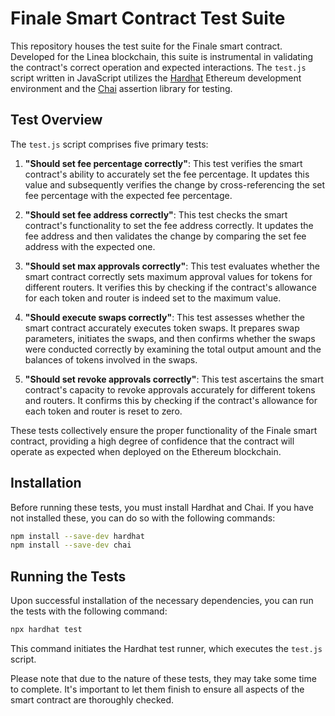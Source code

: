 # Finale Smart Contract Test Suite

This repository houses the test suite for the Finale smart contract. Developed for the Linea blockchain, this suite is instrumental in validating the contract's correct operation and expected interactions. The `test.js` script written in JavaScript utilizes the [Hardhat](https://hardhat.org/) Ethereum development environment and the [Chai](https://www.chaijs.com/) assertion library for testing.

## Test Overview

The `test.js` script comprises five primary tests:

1. **"Should set fee percentage correctly"**: This test verifies the smart contract's ability to accurately set the fee percentage. It updates this value and subsequently verifies the change by cross-referencing the set fee percentage with the expected fee percentage.

2. **"Should set fee address correctly"**: This test checks the smart contract's functionality to set the fee address correctly. It updates the fee address and then validates the change by comparing the set fee address with the expected one.

3. **"Should set max approvals correctly"**: This test evaluates whether the smart contract correctly sets maximum approval values for tokens for different routers. It verifies this by checking if the contract's allowance for each token and router is indeed set to the maximum value.

4. **"Should execute swaps correctly"**: This test assesses whether the smart contract accurately executes token swaps. It prepares swap parameters, initiates the swaps, and then confirms whether the swaps were conducted correctly by examining the total output amount and the balances of tokens involved in the swaps.

5. **"Should set revoke approvals correctly"**: This test ascertains the smart contract's capacity to revoke approvals accurately for different tokens and routers. It confirms this by checking if the contract's allowance for each token and router is reset to zero.

These tests collectively ensure the proper functionality of the Finale smart contract, providing a high degree of confidence that the contract will operate as expected when deployed on the Ethereum blockchain.

## Installation

Before running these tests, you must install Hardhat and Chai. If you have not installed these, you can do so with the following commands:

```bash
npm install --save-dev hardhat
npm install --save-dev chai
```

## Running the Tests

Upon successful installation of the necessary dependencies, you can run the tests with the following command:

```bash
npx hardhat test
```

This command initiates the Hardhat test runner, which executes the `test.js` script.

Please note that due to the nature of these tests, they may take some time to complete. It's important to let them finish to ensure all aspects of the smart contract are thoroughly checked.
